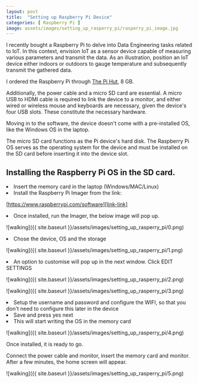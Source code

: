 ```yaml
---
layout: post
title:  "Setting up Raspberry Pi Device"
categories: [ Raspberry Pi ]
image: assets/images/setting_up_rasperry_pi/rasperry_pi_image.jpg
---
```


I recently bought a Raspberry Pi to delve into Data Engineering tasks related to IoT. In this context, envision IoT as a sensor device capable of measuring various parameters and transmit the data. As an illustration, position an IoT device either indoors or outdoors to gauge temperature and subsequently transmit the gathered data.

I ordered the Raspberry Pi through [The Pi Hut][pi-hut], 8 GB. 

Additionally, the power cable and a micro SD card are essential. A micro USB to HDMI cable is required to link the device to a monitor, and either wired or wireless mouse and keyboards are necessary, given the device's four USB slots. These constitute the necessary hardware.

Moving in to the software, the device doesn't come with a pre-installed OS, like the Windows OS in the laptop. 

The micro SD card functions as the Pi device's hard disk. The Raspberry Pi OS serves as the operating system for the device and must be installed on the SD card before inserting it into the device slot.


## Installing the Raspberry Pi OS in the SD card. 

<li>Insert the memory card in the laptop (Windows/MAC/Linux)</li>
<li>Install the Raspberry Pi Imager from the link: </li>

   [https://www.raspberrypi.com/software][link-link] 

<li>Once installed, run the Imager, the below image will pop up. </li>

![walking]({{ site.baseurl }}/assets/images/setting_up_rasperry_pi/0.png)

<li>Chose the device, OS and the storage  </li>

![walking]({{ site.baseurl }}/assets/images/setting_up_rasperry_pi/1.png)

<li> An option to customise will pop up in the next window. Click EDIT SETTINGS </li>

![walking]({{ site.baseurl }}/assets/images/setting_up_rasperry_pi/2.png)

![walking]({{ site.baseurl }}/assets/images/setting_up_rasperry_pi/3.png)

<li> Setup the username and password and configure the WIFI, so that you don't need to configure this later in the device </li>

<li> Save and press yes next </li>

<li> This will start writing the OS in the memory card  </li>

![walking]({{ site.baseurl }}/assets/images/setting_up_rasperry_pi/4.png)

Once installed, it is ready to go. 

Connect the power cable and monitor, insert the memory card and monitor. After a few minutes, the home screen will appear.

![walking]({{ site.baseurl }}/assets/images/setting_up_rasperry_pi/5.png)
<!-- 
Check out the [Jekyll docs][jekyll-docs] for more info on how to get the most out of Jekyll. File all bugs/feature requests at [Jekyll’s GitHub repo][jekyll-gh]. If you have questions, you can ask them on [Jekyll Talk][jekyll-talk]. -->

[pi-hut]: https://thepihut.com/products/raspberry-pi-5
[link-link]: https://www.raspberrypi.com/software/


<!-- 
[jekyll-docs]: http://jekyllrb.com/docs/home
[jekyll-gh]:   https://github.com/jekyll/jekyll
[jekyll-talk]: https://talk.jekyllrb.com/ -->